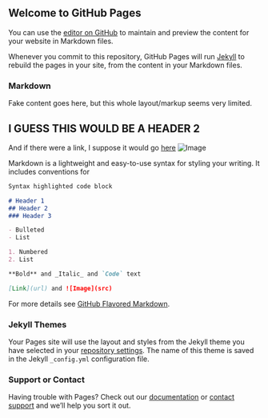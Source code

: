 ## Welcome to GitHub Pages

You can use the [editor on GitHub](https://github.com/wade722/test/edit/gh-pages/index.md) to maintain and preview the content for your website in Markdown files.

Whenever you commit to this repository, GitHub Pages will run [Jekyll](https://jekyllrb.com/) to rebuild the pages in your site, from the content in your Markdown files.

### Markdown

Fake content goes here, but this whole layout/markup seems very limited. 
## I GUESS THIS WOULD BE A HEADER 2
And if there were a link, I suppose it would go [here](https://fakeurlwk.com/fake/#)
![Image](https://www.google.com/url?sa=i&url=https%3A%2F%2Fen.wikipedia.org%2Fwiki%2FPuppy&psig=AOvVaw0PiEdsFs0ecYTSqmT6l21I&ust=1619016503246000&source=images&cd=vfe&ved=0CAIQjRxqFwoTCJiL882IjfACFQAAAAAdAAAAABAI)

Markdown is a lightweight and easy-to-use syntax for styling your writing. It includes conventions for

```markdown
Syntax highlighted code block

# Header 1
## Header 2
### Header 3

- Bulleted
- List

1. Numbered
2. List

**Bold** and _Italic_ and `Code` text

[Link](url) and ![Image](src)
```

For more details see [GitHub Flavored Markdown](https://guides.github.com/features/mastering-markdown/).

### Jekyll Themes

Your Pages site will use the layout and styles from the Jekyll theme you have selected in your [repository settings](https://github.com/wade722/test/settings/pages). The name of this theme is saved in the Jekyll `_config.yml` configuration file.

### Support or Contact

Having trouble with Pages? Check out our [documentation](https://docs.github.com/categories/github-pages-basics/) or [contact support](https://support.github.com/contact) and we’ll help you sort it out.
